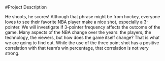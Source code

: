 #Project Description

He shoots, he scores! Although that phrase might be from hockey, everyone loves to see their favorite NBA player make a nice shot, especially a 3-pointer. We will investigate if 3-pointer frequency affects the outcome of the game. Many aspects of the NBA change over the years: the players, the technology, the viewers, but how does the game itself change? That is what we are going to find out. While the use of the three point shot has a positive correlation with that team’s win percentage, that correlation is not very strong.
